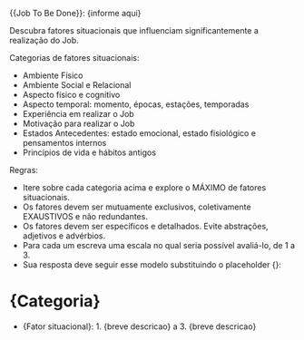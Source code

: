 {{Job To Be Done}}: {informe aqui}

Descubra fatores situacionais que influenciam significantemente a realização do Job.

Categorias de fatores situacionais:
- Ambiente Físico
- Ambiente Social e Relacional
- Aspecto físico e cognitivo
- Aspecto temporal: momento, épocas, estações, temporadas
- Experiência em realizar o Job
- Motivação para realizar o Job
- Estados Antecedentes: estado emocional, estado fisiológico e pensamentos internos
- Princípios de vida e hábitos antigos

Regras:
- Itere sobre cada categoria acima e explore o MÁXIMO de fatores situacionais.
- Os fatores devem ser mutuamente exclusivos, coletivamente EXAUSTIVOS e não redundantes.
- Os fatores devem ser específicos e detalhados. Evite abstrações, adjetivos e advérbios.
- Para cada um escreva uma escala no qual seria possível avaliá-lo, de 1 a 3.
- Sua resposta deve seguir esse modelo substituindo o placeholder {}:
# {Categoria}
- {Fator situacional}: 1. {breve descricao} a 3. {breve descricao}
